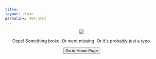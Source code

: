 ```yaml
---
title: 
layout: clean
permalink: 404.html
---
```


<p align="center">
  <img src="oops-sign-18087812.jpg"/>
</p>

<p align="center">Oops! Something broke. Or went missing. Or it's probably just a typo.</p>

<p align="center">
<a href="https://emilystrickland2.github.io/Historian/"><button class="simplebutton">Go to Home Page</button></a> 
</p>

